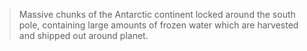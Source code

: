 >Massive chunks of the Antarctic continent locked around the south pole, containing large amounts of frozen water which are harvested and shipped out around planet.